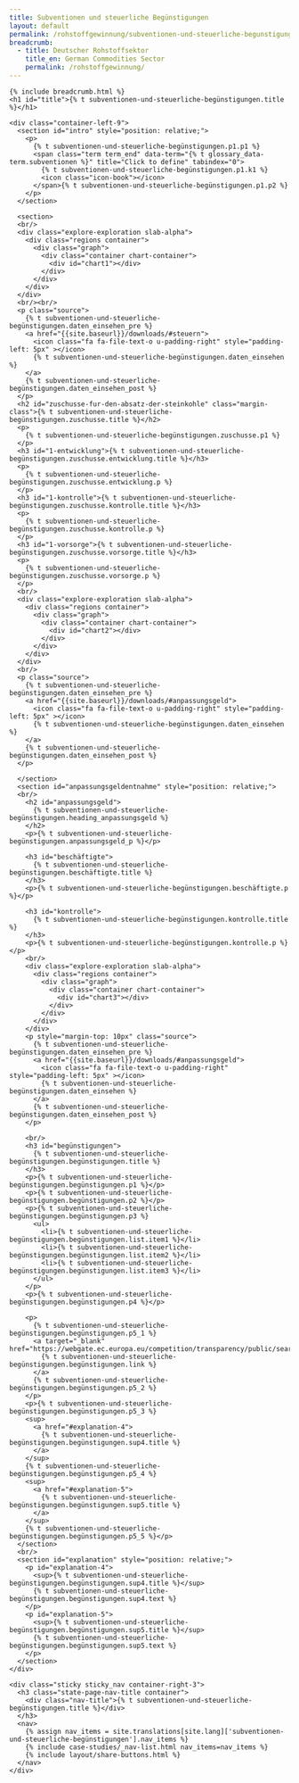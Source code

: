 ```yaml
---
title: Subventionen und steuerliche Begünstigungen
layout: default
permalink: /rohstoffgewinnung/subventionen-und-steuerliche-begunstigungen/
breadcrumb:
  - title: Deutscher Rohstoffsektor
    title_en: German Commodities Sector
    permalink: /rohstoffgewinnung/
---
```


<main class="container-page-wrapper layout-state-pages">
  <section class="container" style="position: relative;">

    {% include breadcrumb.html %}
    <h1 id="title">{% t subventionen-und-steuerliche-begünstigungen.title %}</h1>

    <div class="container-left-9">
      <section id="intro" style="position: relative;">
        <p>
          {% t subventionen-und-steuerliche-begünstigungen.p1.p1 %}
          <span class="term term_end" data-term="{% t glossary_data-term.subventionen %}" title="Click to define" tabindex="0">
            {% t subventionen-und-steuerliche-begünstigungen.p1.k1 %}
            <icon class="icon-book"></icon>
          </span>{% t subventionen-und-steuerliche-begünstigungen.p1.p2 %}
        </p>
      </section>

      <section>
      <br/>
      <div class="explore-exploration slab-alpha">
        <div class="regions container">
          <div class="graph">
            <div class="container chart-container">
              <div id="chart1"></div>
            </div>
          </div>
        </div>
      </div>
      <br/><br/>
      <p class="source">
        {% t subventionen-und-steuerliche-begünstigungen.daten_einsehen_pre %}
        <a href="{{site.baseurl}}/downloads/#steuern">
          <icon class="fa fa-file-text-o u-padding-right" style="padding-left: 5px" ></icon>
          {% t subventionen-und-steuerliche-begünstigungen.daten_einsehen %}
        </a>
        {% t subventionen-und-steuerliche-begünstigungen.daten_einsehen_post %}
      </p>
      <h2 id="zuschusse-fur-den-absatz-der-steinkohle" class="margin-class">{% t subventionen-und-steuerliche-begünstigungen.zuschusse.title %}</h2>
      <p>
        {% t subventionen-und-steuerliche-begünstigungen.zuschusse.p1 %}
      </p>
      <h3 id="1-entwicklung">{% t subventionen-und-steuerliche-begünstigungen.zuschusse.entwicklung.title %}</h3>
      <p>
        {% t subventionen-und-steuerliche-begünstigungen.zuschusse.entwicklung.p %}
      </p>
      <h3 id="1-kontrolle">{% t subventionen-und-steuerliche-begünstigungen.zuschusse.kontrolle.title %}</h3>
      <p>
        {% t subventionen-und-steuerliche-begünstigungen.zuschusse.kontrolle.p %}
      </p>
      <h3 id="1-vorsorge">{% t subventionen-und-steuerliche-begünstigungen.zuschusse.vorsorge.title %}</h3>
      <p>
        {% t subventionen-und-steuerliche-begünstigungen.zuschusse.vorsorge.p %}
      </p>
      <br/>
      <div class="explore-exploration slab-alpha">
        <div class="regions container">
          <div class="graph">
            <div class="container chart-container">
              <div id="chart2"></div>
            </div>
          </div>
        </div>
      </div>
      <br/>
      <p class="source">
        {% t subventionen-und-steuerliche-begünstigungen.daten_einsehen_pre %}
        <a href="{{site.baseurl}}/downloads/#anpassungsgeld">
          <icon class="fa fa-file-text-o u-padding-right" style="padding-left: 5px" ></icon>
          {% t subventionen-und-steuerliche-begünstigungen.daten_einsehen %}
        </a>
        {% t subventionen-und-steuerliche-begünstigungen.daten_einsehen_post %}
      </p>

      </section>
      <section id="anpassungsgeldentnahme" style="position: relative;">
      <br/>
        <h2 id="anpassungsgeld">
          {% t subventionen-und-steuerliche-begünstigungen.heading_anpassungsgeld %}
        </h2>
        <p>{% t subventionen-und-steuerliche-begünstigungen.anpassungsgeld_p %}</p>

        <h3 id="beschäftigte">
          {% t subventionen-und-steuerliche-begünstigungen.beschäftigte.title %}
        </h3>
        <p>{% t subventionen-und-steuerliche-begünstigungen.beschäftigte.p %}</p>

        <h3 id="kontrolle">
          {% t subventionen-und-steuerliche-begünstigungen.kontrolle.title %}
        </h3>
        <p>{% t subventionen-und-steuerliche-begünstigungen.kontrolle.p %}</p>
        <br/>
        <div class="explore-exploration slab-alpha">
          <div class="regions container">
            <div class="graph">
              <div class="container chart-container">
                <div id="chart3"></div>
              </div>
            </div>
          </div>
        </div>
        <p style="margin-top: 10px" class="source">
          {% t subventionen-und-steuerliche-begünstigungen.daten_einsehen_pre %}
          <a href="{{site.baseurl}}/downloads/#anpassungsgeld">
            <icon class="fa fa-file-text-o u-padding-right" style="padding-left: 5px" ></icon>
            {% t subventionen-und-steuerliche-begünstigungen.daten_einsehen %}
          </a>
          {% t subventionen-und-steuerliche-begünstigungen.daten_einsehen_post %}
        </p>

        <br/>
        <h3 id="begünstigungen">
          {% t subventionen-und-steuerliche-begünstigungen.begünstigungen.title %}
        </h3>
        <p>{% t subventionen-und-steuerliche-begünstigungen.begünstigungen.p1 %}</p>
        <p>{% t subventionen-und-steuerliche-begünstigungen.begünstigungen.p2 %}</p>
        <p>{% t subventionen-und-steuerliche-begünstigungen.begünstigungen.p3 %}
          <ul>
            <li>{% t subventionen-und-steuerliche-begünstigungen.begünstigungen.list.item1 %}</li>
            <li>{% t subventionen-und-steuerliche-begünstigungen.begünstigungen.list.item2 %}</li>
            <li>{% t subventionen-und-steuerliche-begünstigungen.begünstigungen.list.item3 %}</li>
          </ul>
        </p>
        <p>{% t subventionen-und-steuerliche-begünstigungen.begünstigungen.p4 %}</p>

        <p>
          {% t subventionen-und-steuerliche-begünstigungen.begünstigungen.p5_1 %}
          <a target="_blank" href="https://webgate.ec.europa.eu/competition/transparency/public/search/home">
            {% t subventionen-und-steuerliche-begünstigungen.begünstigungen.link %}
          </a>
          {% t subventionen-und-steuerliche-begünstigungen.begünstigungen.p5_2 %}
        </p>
        <p>{% t subventionen-und-steuerliche-begünstigungen.begünstigungen.p5_3 %}
        <sup>
          <a href="#explanation-4">
            {% t subventionen-und-steuerliche-begünstigungen.begünstigungen.sup4.title %}
          </a>
        </sup>
        {% t subventionen-und-steuerliche-begünstigungen.begünstigungen.p5_4 %}
        <sup>
          <a href="#explanation-5">
            {% t subventionen-und-steuerliche-begünstigungen.begünstigungen.sup5.title %}
          </a>
        </sup>
        {% t subventionen-und-steuerliche-begünstigungen.begünstigungen.p5_5 %}</p>
      </section>
      <br/>
      <section id="explanation" style="position: relative;">
        <p id="explanation-4">
          <sup>{% t subventionen-und-steuerliche-begünstigungen.begünstigungen.sup4.title %}</sup>
          {% t subventionen-und-steuerliche-begünstigungen.begünstigungen.sup4.text %}
        </p>
        <p id="explanation-5">
          <sup>{% t subventionen-und-steuerliche-begünstigungen.begünstigungen.sup5.title %}</sup>
          {% t subventionen-und-steuerliche-begünstigungen.begünstigungen.sup5.text %}
        </p>
      </section>
    </div>

    <div class="sticky sticky_nav container-right-3">
      <h3 class="state-page-nav-title container">
        <div class="nav-title">{% t subventionen-und-steuerliche-begünstigungen.title %}</div>
      </h3>
      <nav>
        {% assign nav_items = site.translations[site.lang]['subventionen-und-steuerliche-begünstigungen'].nav_items %}
        {% include case-studies/_nav-list.html nav_items=nav_items %}
        {% include layout/share-buttons.html %}
      </nav>
    </div>
  </section>
</main>

<script src="https://ajax.googleapis.com/ajax/libs/jquery/1.12.4/jquery.min.js"></script>
<script type="text/javascript" src="//cdn.jsdelivr.net/jquery.slick/1.6.0/slick.min.js"></script>
<script type="text/javascript" src="{{ site.baseurl_root }}/js/lib/static.min.js" charset="utf-8"></script>
<script type="text/javascript" src="https://cdnjs.cloudflare.com/ajax/libs/jqPlot/1.0.8/jquery.jqplot.min.js"></script>
<link rel="stylesheet" type="text/css" href="https://cdnjs.cloudflare.com/ajax/libs/jqPlot/1.0.8/jquery.jqplot.min.css"/>
<script type="text/javascript" src="https://cdnjs.cloudflare.com/ajax/libs/jqPlot/1.0.8/plugins/jqplot.barRenderer.min.js"></script>
<script type="text/javascript" src="https://cdnjs.cloudflare.com/ajax/libs/jqPlot/1.0.8/plugins/jqplot.pieRenderer.min.js"></script>
<script type="text/javascript" src="https://cdnjs.cloudflare.com/ajax/libs/jqPlot/1.0.8/plugins/jqplot.categoryAxisRenderer.min.js"></script>
<script type="text/javascript" src="https://cdnjs.cloudflare.com/ajax/libs/jqPlot/1.0.8/plugins/jqplot.pointLabels.min.js"></script>

<script type="text/javascript" src="{{ site.baseurl_root }}/js/pages/barGraph.js" charset="utf-8"></script>
<script type="text/javascript" src="{{ site.baseurl_root }}/js/lib/explore.min.js" charset="utf-8"></script>
